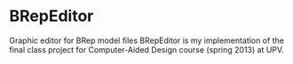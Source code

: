 BRepEditor
==========

Graphic editor for BRep model files
BRepEditor is my implementation of the final class project for Computer-Aided Design course (spring 2013) at UPV.
